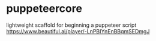 # puppeteercore
lightweight scaffold for beginning a puppeteer script
https://www.beautiful.ai/player/-LnPBIYnEnBBqmSEDmgJ
